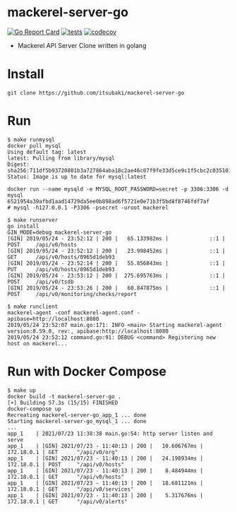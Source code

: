 # mackerel-server-go

[![Go Report Card](https://goreportcard.com/badge/github.com/itsubaki/mackerel-server-go?style=flat-square)](https://goreportcard.com/report/github.com/itsubaki/mackerel-server-go)
[![tests](https://github.com/itsubaki/mackerel-server-go/actions/workflows/tests.yml/badge.svg?branch=main)](https://github.com/itsubaki/mackerel-server-go/actions/workflows/tests.yml)
[![codecov](https://codecov.io/gh/itsubaki/mackerel-server-go/branch/main/graph/badge.svg?token=LI1C1H4D0P)](https://codecov.io/gh/itsubaki/mackerel-server-go)

- Mackerel API Server Clone written in golang

# Install

```
git clone https://github.com/itsubaki/mackerel-server-go
```

# Run

```
$ make runmysql
docker pull mysql
Using default tag: latest
latest: Pulling from library/mysql
Digest: sha256:711df5b93720801b3a727864aba18c2ae46c07f9fe33d5ce9c1f5cbc2c035101
Status: Image is up to date for mysql:latest

docker run --name mysqld -e MYSQL_ROOT_PASSWORD=secret -p 3306:3306 -d mysql
6521954a39afbd1aad14729da5ee0b898ad6f5721e0e71b3f5bd8f8746fdf7af
# mysql -h127.0.0.1 -P3306 -psecret -uroot mackerel
```

```
$ make runserver
go install
GIN_MODE=debug mackerel-server-go
[GIN] 2019/05/24 - 23:52:12 | 200 |   65.133982ms |             ::1 | POST     /api/v0/hosts
[GIN] 2019/05/24 - 23:52:12 | 200 |   23.998452ms |             ::1 | GET      /api/v0/hosts/0965d1deb93
[GIN] 2019/05/24 - 23:52:14 | 200 |   55.856843ms |             ::1 | PUT      /api/v0/hosts/0965d1deb93
[GIN] 2019/05/24 - 23:53:12 | 200 |  275.695763ms |             ::1 | POST     /api/v0/tsdb
[GIN] 2019/05/24 - 23:53:26 | 200 |   60.847875ms |             ::1 | POST     /api/v0/monitoring/checks/report
```

```
$ make runclient
mackerel-agent -conf mackerel-agent.conf -apibase=http://localhost:8080
2019/05/24 23:52:07 main.go:171: INFO <main> Starting mackerel-agent version:0.59.0, rev:, apibase:http://localhost:8080
2019/05/24 23:52:12 command.go:91: DEBUG <command> Registering new host on mackerel...
```

# Run with Docker Compose

```
$ make up
docker build -t mackerel-server-go .
[+] Building 57.3s (15/15) FINISHED
docker-compose up
Recreating mackerel-server-go_app_1 ... done
Starting mackerel-server-go_mysql_1 ... done
...
app_1    | 2021/07/23 11:38:38 main.go:54: http server listen and serve
app_1    | [GIN] 2021/07/23 - 11:40:13 | 200 |   10.606767ms |      172.18.0.1 | GET      "/api/v0/org"
app_1    | [GIN] 2021/07/23 - 11:40:13 | 200 |   24.198934ms |      172.18.0.1 | POST     "/api/v0/hosts"
app_1    | [GIN] 2021/07/23 - 11:40:13 | 200 |    8.484944ms |      172.18.0.1 | GET      "/api/v0/hosts"
app_1    | [GIN] 2021/07/23 - 11:40:13 | 200 |   18.681121ms |      172.18.0.1 | GET      "/api/v0/services"
app_1    | [GIN] 2021/07/23 - 11:40:13 | 200 |    5.317676ms |      172.18.0.1 | GET      "/api/v0/alerts"
```
